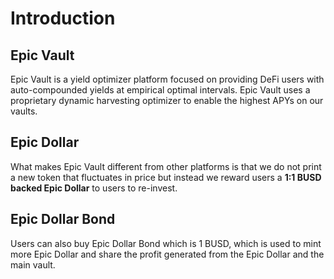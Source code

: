 # Introduction

## Epic Vault

Epic Vault is a yield optimizer platform focused on providing DeFi users with auto-compounded yields at empirical optimal intervals. Epic Vault uses a proprietary dynamic harvesting optimizer to enable the highest APYs on our vaults.

## Epic Dollar

What makes Epic Vault different from other platforms is that we do not print a new token that fluctuates in price but instead we reward users a **1:1 BUSD backed Epic Dollar** to users to re-invest.

## Epic Dollar Bond

Users can also buy Epic Dollar Bond which is 1 BUSD, which is used to mint more Epic Dollar and share the profit generated from the Epic Dollar and the main vault.



